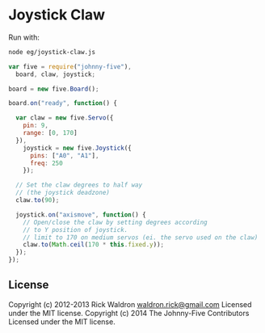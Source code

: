 # Joystick Claw

Run with:
```bash
node eg/joystick-claw.js
```


```javascript
var five = require("johnny-five"),
  board, claw, joystick;

board = new five.Board();

board.on("ready", function() {

  var claw = new five.Servo({
    pin: 9,
    range: [0, 170]
  }),
    joystick = new five.Joystick({
      pins: ["A0", "A1"],
      freq: 250
    });

  // Set the claw degrees to half way
  // (the joystick deadzone)
  claw.to(90);

  joystick.on("axismove", function() {
    // Open/close the claw by setting degrees according
    // to Y position of joystick.
    // limit to 170 on medium servos (ei. the servo used on the claw)
    claw.to(Math.ceil(170 * this.fixed.y));
  });
});

```









## License
Copyright (c) 2012-2013 Rick Waldron <waldron.rick@gmail.com>
Licensed under the MIT license.
Copyright (c) 2014 The Johnny-Five Contributors
Licensed under the MIT license.
